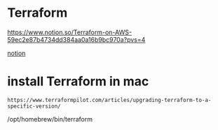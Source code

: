 # Terraform 
https://www.notion.so/Terraform-on-AWS-59ec2e87b4734dd384aa0a16b9bc970a?pvs=4

[notion](https://www.notion.so/Terraform-on-AWS-59ec2e87b4734dd384aa0a16b9bc970a?pvs=4
)

# install Terraform in mac 
```t
https://www.terraformpilot.com/articles/upgrading-terraform-to-a-specific-version/
```


/opt/homebrew/bin/terraform